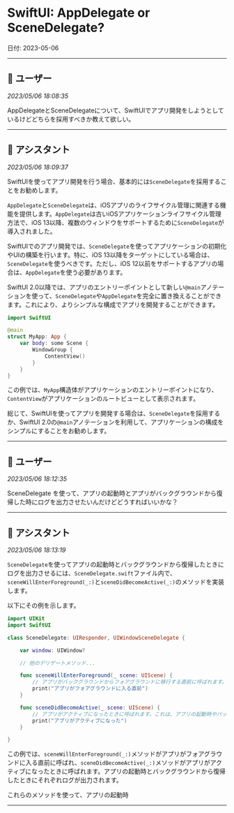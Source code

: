 # SwiftUI: AppDelegate or SceneDelegate?

日付: 2023-05-06

---

## 👤 ユーザー
*2023/05/06 18:08:35*

AppDelegateとSceneDelegateについて、SwiftUIでアプリ開発をしようとしているけどどちらを採用すべきか教えて欲しい。

---

## 🤖 アシスタント
*2023/05/06 18:09:37*

SwiftUIを使ってアプリ開発を行う場合、基本的には`SceneDelegate`を採用することをお勧めします。

`AppDelegate`と`SceneDelegate`は、iOSアプリのライフサイクル管理に関連する機能を提供します。`AppDelegate`は古いiOSアプリケーションライフサイクル管理方法で、iOS 13以降、複数のウィンドウをサポートするために`SceneDelegate`が導入されました。

SwiftUIでのアプリ開発では、`SceneDelegate`を使ってアプリケーションの初期化やUIの構築を行います。特に、iOS 13以降をターゲットにしている場合は、`SceneDelegate`を使うべきです。ただし、iOS 12以前をサポートするアプリの場合は、`AppDelegate`を使う必要があります。

SwiftUI 2.0以降では、アプリのエントリーポイントとして新しい`@main`アノテーションを使って、`SceneDelegate`や`AppDelegate`を完全に置き換えることができます。これにより、よりシンプルな構成でアプリを開発することができます。

```swift
import SwiftUI

@main
struct MyApp: App {
    var body: some Scene {
        WindowGroup {
            ContentView()
        }
    }
}
```

この例では、`MyApp`構造体がアプリケーションのエントリーポイントになり、`ContentView`がアプリケーションのルートビューとして表示されます。

総じて、SwiftUIを使ってアプリを開発する場合は、`SceneDelegate`を採用するか、SwiftUI 2.0の`@main`アノテーションを利用して、アプリケーションの構成をシンプルにすることをお勧めします。

---

## 👤 ユーザー
*2023/05/06 18:12:35*

SceneDelegate を使って、アプリの起動時とアプリがバックグラウンドから復帰した時にログを出力させたいんだけどどうすればいいかな？

---

## 🤖 アシスタント
*2023/05/06 18:13:19*

`SceneDelegate`を使ってアプリの起動時とバックグラウンドから復帰したときにログを出力させるには、`SceneDelegate.swift`ファイル内で、`sceneWillEnterForeground(_:)`と`sceneDidBecomeActive(_:)`のメソッドを実装します。

以下にその例を示します。

```swift
import UIKit
import SwiftUI

class SceneDelegate: UIResponder, UIWindowSceneDelegate {

    var window: UIWindow?

    // 他のデリゲートメソッド...

    func sceneWillEnterForeground(_ scene: UIScene) {
        // アプリがバックグラウンドからフォアグラウンドに移行する直前に呼ばれます。
        print("アプリがフォアグラウンドに入る直前")
    }

    func sceneDidBecomeActive(_ scene: UIScene) {
        // アプリがアクティブになったときに呼ばれます。これは、アプリの起動時やバックグラウンドから復帰したときにも呼ばれます。
        print("アプリがアクティブになった")
    }

}
```

この例では、`sceneWillEnterForeground(_:)`メソッドがアプリがフォアグラウンドに入る直前に呼ばれ、`sceneDidBecomeActive(_:)`メソッドがアプリがアクティブになったときに呼ばれます。アプリの起動時とバックグラウンドから復帰したときにそれぞれログが出力されます。

これらのメソッドを使って、アプリの起動時

---
